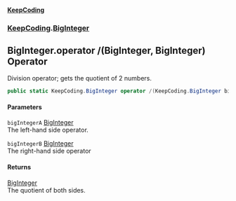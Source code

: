 #### [KeepCoding](index.md 'index')
### [KeepCoding](KeepCoding.md 'KeepCoding').[BigInteger](BigInteger.md 'KeepCoding.BigInteger')
## BigInteger.operator /(BigInteger, BigInteger) Operator
Division operator; gets the quotient of 2 numbers.  
```csharp
public static KeepCoding.BigInteger operator /(KeepCoding.BigInteger bigIntegerA, KeepCoding.BigInteger bigIntegerB);
```
#### Parameters
<a name='KeepCoding_BigInteger_op_Division(KeepCoding_BigInteger_KeepCoding_BigInteger)_bigIntegerA'></a>
`bigIntegerA` [BigInteger](BigInteger.md 'KeepCoding.BigInteger')  
The left-hand side operator.
  
<a name='KeepCoding_BigInteger_op_Division(KeepCoding_BigInteger_KeepCoding_BigInteger)_bigIntegerB'></a>
`bigIntegerB` [BigInteger](BigInteger.md 'KeepCoding.BigInteger')  
The right-hand side operator
  
#### Returns
[BigInteger](BigInteger.md 'KeepCoding.BigInteger')  
The quotient of both sides.
